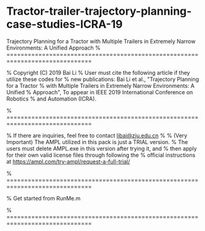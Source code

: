 # Tractor-trailer-trajectory-planning-case-studies-ICRA-19
Trajectory Planning for a Tractor with Multiple Trailers in Extremely Narrow Environments: A Unified Approach
% ==============================================================================

%   Copyright (C) 2019 Bai Li
%   User must cite the following article if they utilize these codes for
%   new publications: Bai Li et al., "Trajectory Planning for a Tractor
%   with Multiple Trailers in Extremely Narrow Environments: A Unified
%   Approach", To appear in IEEE 2019 International Conference on Robotics
%   and Automation (ICRA).

% ==============================================================================

% If there are inquiries, feel free to contact libai@zju.edu.cn
%
% (Very Important) The AMPL utilized in this pack is just a TRIAL version.
% The users must delete AMPL.exe in this version after trying it, and
% then apply for their own valid license files through following the
% official instructions at https://ampl.com/try-ampl/request-a-full-trial/

% ==============================================================================

% Get started from RunMe.m

% ==============================================================================
